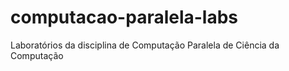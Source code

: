# computacao-paralela-labs
Laboratórios da disciplina de Computação Paralela de Ciência da Computação
